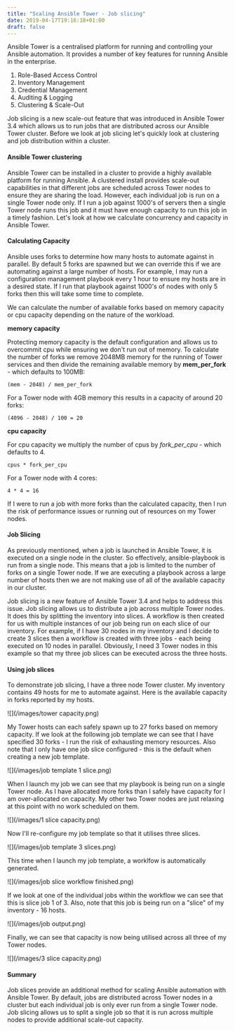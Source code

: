 ```yaml
---
title: "Scaling Ansible Tower - Job slicing"
date: 2019-04-17T19:16:18+01:00
draft: false
---
```


Ansible Tower is a centralised platform for running and controlling your Ansible automation. It provides a number of key features for running Ansible in the enterprise.

1. Role-Based Access Control
2. Inventory Management
3. Credential Management
4. Auditing & Logging
5. Clustering & Scale-Out 

Job slicing is a new scale-out feature that was introduced in Ansible Tower 3.4 which allows us to run jobs that are distributed across our Ansible Tower cluster. Before we look at job slicing let's quickly look at  clustering and job distribution within a cluster.

#### Ansible Tower clustering

Ansible Tower can be installed in a cluster to provide a highly available platform for running Ansible. A clustered install provides scale-out capabilities in that different jobs are scheduled across Tower nodes to ensure they are sharing the load. However, each individual job is run on a single Tower node only. If I run a job against 1000's of servers then a single Tower node runs this job and it must have enough capacity to run this job in a timely fashion. Let's look at how we calculate concurrency and capacity in Ansible Tower.

#### Calculating Capacity

Ansible uses forks to determine how many hosts to automate against in parallel. By default 5 forks are spawned but we can override this if we are automating against a large number of hosts. For example, I may run a configuration management playbook every 1 hour to ensure my hosts are in a desired state. If I run that playbook against 1000's of nodes with only 5 forks then this will take some time to complete.

We can calculate the number of available forks based on memory capacity or cpu capacity depending on the nature of the workload.

**memory capacity**

Protecting memory capacity is the default configuration and allows us to overcommit cpu while ensuring we don't run out of memory. To calculate the number of forks we remove 2048MB memory for the running of Tower services and then divide the remaining available memory by **mem_per_fork** - which defaults to 100MB:

`(mem - 2048) / mem_per_fork`

For a Tower node with 4GB memory this results in a capacity of around 20 forks:

`(4096 - 2048) / 100 = 20`

**cpu capacity**

For cpu capacity we multiply the number of cpus by *fork_per_cpu* - which defaults to 4.

`cpus * fork_per_cpu`

For a Tower node with 4 cores:

`4 * 4 = 16` 

If I were to run a job with more forks than the calculated capacity, then I run the risk of performance issues or running out of resources on my Tower nodes.

#### Job Slicing

As previously mentioned, when a job is launched in Ansible Tower, it is executed on a single node in the cluster. So effectively, ansible-playbook is run from a single node. This means that a job is limited to the number of forks on a single Tower node. If we are executing a playbook across a large number of hosts then we are not making use of all of the available capacity in our cluster.

Job slicing is a new feature of Ansible Tower 3.4 and helps to address this issue. Job slicing allows us to distribute a job across multiple Tower nodes. It does this by splitting the inventory into slices. A workflow is then created for us with multiple instances of our job being run on each slice of our inventory. For example, if I have 30 nodes in my inventory and I decide to create 3 slices then a workflow is created with three jobs - each being executed on 10 nodes in parallel. Obviously, I need 3 Tower nodes in this example so that my three job slices can be executed across the three hosts.

#### Using job slices

To demonstrate job slicing, I have a three node Tower cluster. My inventory contains 49 hosts for me to automate against. Here is the available capacity in forks reported by my hosts. 

![](/images/tower capacity.png)

My Tower hosts can each safely spawn up to 27 forks based on memory capacity. If we look at the following job template we can see that I have specified 30 forks - I run the risk of exhausting memory resources. Also note that I only have one job slice configured - this is the default when creating a new job template. 

![](/images/job template 1 slice.png)

When I launch my job we can see that my playbook is being run on a single Tower node. As I have allocated more forks than I safely have capacity for I am over-allocated on capacity. My other two Tower nodes are just relaxing at this point with no work scheduled on them.

![](/images/1 slice capacity.png)

Now I'll re-configure my job template so that it utilises three slices.

![](/images/job template 3 slices.png)

This time when I launch my job template, a worklfow is automatically generated. 

![](/images/job slice workflow finished.png)

If we look at one of the individual jobs within the workflow we can see that this is slice job 1 of 3. Also, note that this job is being run on a "slice" of my inventory - 16 hosts.

![](/images/job output.png)

Finally, we can see that capacity is now being utilised across all three of my Tower nodes.

![](/images/3 slice capacity.png)

#### Summary

Job slices provide an additional method for scaling Ansible automation with Ansible Tower. By default, jobs are distributed across Tower nodes in a cluster but each individual job is only ever run from a single Tower node. Job slicing allows us to split a single job so that it is run across multiple nodes to provide additional scale-out capacity.
